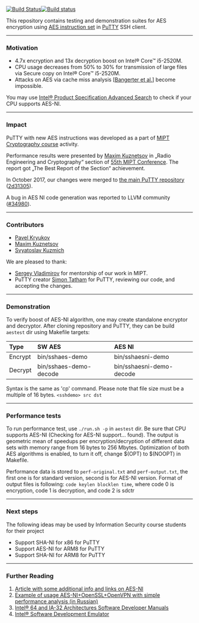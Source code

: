 [![Build Status](https://travis-ci.org/pavelkryukov/putty-aes-ni.svg?branch=master)](https://travis-ci.org/pavelkryukov/putty-aes-ni)[![Build status](https://ci.appveyor.com/api/projects/status/shr6l4t6dvqq5ytk?svg=true)](https://ci.appveyor.com/project/pavelkryukov/putty-aes-ni)

This repository contains testing and demonstration suites for AES encryption using [AES instruction set](http://software.intel.com/en-us/articles/intel-advanced-encryption-standard-aes-instructions-set) in [PuTTY](http://www.putty.org/) SSH client.

---
### Motivation

* 4.7x encryption and 13x decryption boost on Intel® Core™ i5-2520M.
* CPU usage decreases from 50% to 30% for transmission of large files via Secure copy on Intel® Core™ i5-2520M.
* Attacks on AES via cache miss analysis [[Bangerter et al.](http://eprint.iacr.org/2010/594)] become impossible.

You may use [Intel® Product Specification Advanced Search](https://ark.intel.com/Search/FeatureFilter?productType=processors&AESTech=true) to check if your CPU supports AES-NI.

----
### Impact

PuTTY with new AES instructions was developed as a part of [MIPT Cryptography course](https://github.com/vlsergey/infosec) activity.

Performance results were presented by [Maxim Kuznetsov](https://github.com/mkuznets) in „Radio Engineering and Cryptography“ section of [55th MIPT Conference](http://conf55.mipt.ru/info/main/). The report got „The Best Report of the Section“ achievement.

In October 2017, our changes were merged to [the main PuTTY repository](https://git.tartarus.org/?p=simon/putty.git) ([2d31305](https://git.tartarus.org/?p=simon/putty.git;a=commit;h=2d31305af9d3bf4096bb0c30e8a8336caaa70673)).

A bug in AES NI code generation was reported to LLVM community ([#34980](https://bugs.llvm.org/show_bug.cgi?id=34980)).

---
### Contributors

 * [Pavel Kryukov](https://github.com/pavelkryukov)
 * [Maxim Kuznetsov](https://github.com/mkuznets)
 * [Svyatoslav Kuzmich](https://github.com/skuzmich)

We are pleased to thank:
 * [Sergey Vladimirov](https://github.com/vlsergey) for mentorship of our work in MIPT.
 * PuTTY creator [Simon Tatham](https://www.chiark.greenend.org.uk/~sgtatham/) for PuTTY, reviewing our code, and accepting the changes.

----
### Demonstration

To verify boost of AES-NI algorithm, one may create standalone encryptor and decryptor. After cloning repository and PuTTY, they can be build `aestest` dir using Makefile targets:

| Type | SW AES | AES NI |
|:-|:-------|:-------|
| Encrypt | bin/sshaes-demo | bin/sshaesni-demo |
| Decrypt | bin/sshaes-demo-decode | bin/sshaesni-demo-decode |

Syntax is the same as 'cp' command. Please note that file size must be a multiple of 16 bytes.
`<sshdemo> src dst`

----
### Performance tests

To run performance test, use `./run.sh -p` in `aestest` dir. Be sure that CPU supports AES-NI (Checking for AES-NI support... found). The output is geometric mean of speedups per encryption/decryption of different data sets with memory range from 16 bytes to 256 Mbytes.
Optimization of both AES algorithms is enabled, to turn it off, change $(OPT) to $(NOOPT) in Makefile.

Performance data is stored to `perf-original.txt` and `perf-output.txt`, the first one is for standard version, second is for AES-NI version. Format of output files is following: `code keylen blocklen time`, where code 0 is encryption, code 1 is decryption, and code 2 is sdctr

---
### Next steps

The following ideas may be used by Information Security course students for their project
* Support SHA-NI for x86 for PuTTY
* Support AES-NI for ARM8 for PuTTY
* Support SHA-NI for ARM8 for PuTTY

---
### Further Reading

1. [Article with some additional info and links on AES-NI](http://software.intel.com/en-us/articles/intel-advanced-encryption-standard-instructions-aes-ni)
1. [Example of usage AES-NI+OpenSSL+OpenVPN with simple performance analysis (in Russian)](http://sysadminblog.ru/freebsd/2011/01/15/freebsd-aesni-openssl-openvpn.html)
1. [Intel® 64 and IA-32 Architectures Software Developer Manuals](http://www.intel.com/content/www/us/en/processors/architectures-software-developer-manuals.html)
1. [Intel® Software Development Emulator](http://software.intel.com/en-us/articles/intel-software-development-emulator)
